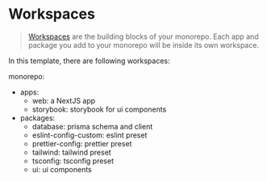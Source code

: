 # Workspaces

> [Workspaces](https://turbo.build/repo/docs/handbook/workspaces) are the building blocks of your monorepo. Each app and package you add to your monorepo will be inside its own workspace.

In this template, there are following workspaces:

monorepo:

- apps:
  - web: a NextJS app
  - storybook: storybook for ui components
- packages:
  - database: prisma schema and client
  - eslint-config-custom: eslint preset
  - prettier-config: prettier preset
  - tailwind: tailwind preset
  - tsconfig: tsconfig preset
  - ui: ui components
